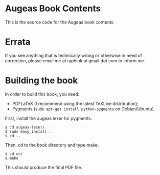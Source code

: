 Augeas Book Contents
=====================

This is the source code for the Augeas book contents.

Errata
======
If you see anything that is technically wrong or otherwise in need of correction,
please email me at raphink at gmail dot com to inform me.


Building the book
=================

In order to build this book, you need:
 
* PDFLaTeX (I recommend using the latest TeXLive distribution);
* Pygments (``sudo apt-get install python-pygments`` on Debian/Ubuntu).


First, install the augeas lexer for pygments:

    $ cd augeas-lexer/
    $ sudo easy_install .
    $ cd ..

Then, cd to the book directory and type make:

    $ cd en/
    $ make

This should produce the final PDF file.


